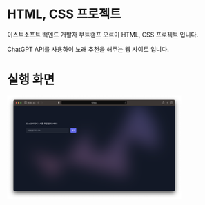 # HTML, CSS 프로젝트
이스트소프트 백엔드 개발자 부트캠프 오르미 HTML, CSS 프로젝트 입니다.


ChatGPT API를 사용하여 노래 추천을 해주는 웹 사이트 입니다.

# 실행 화면
<img width="80%" src="./img/index_screen.png"/>